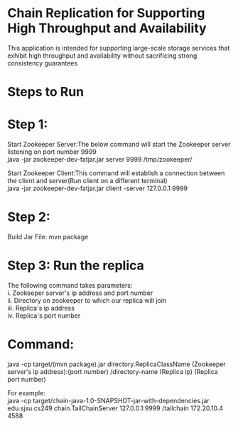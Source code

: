 # Chain Replication for Supporting High Throughput and Availability
This application is intended for supporting large-scale storage services that exhibit high throughput and availability without sacrificing strong consistency guarantees


# Steps to Run
# Step 1: 
Start Zookeeper Server:The below command will start the Zookeeper server listening on port number 9999\
java -jar zookeeper-dev-fatjar.jar server 9999 /tmp/zookeeper/

Start Zookeeper Client:This command will establish a connection between the client and server(Run client on a different terminal)\
java -jar zookeeper-dev-fatjar.jar client -server 127.0.0.1:9999



# Step 2: 
Build Jar File: mvn package



# Step 3: Run the replica
The following command takes parameters:\
i. Zookeeper server's ip address and port number\
ii. Directory on zookeeper to which our replica will join\
iii. Replica's ip address\
iv. Replica's port number

# Command:
java -cp    target/(mvn package).jar    directory.ReplicaClassName    (Zookeeper server's ip address):(port number)   /directory-name   (Replica ip)    (Replica port number)  

For example:\
java -cp    target/chain-java-1.0-SNAPSHOT-jar-with-dependencies.jar    edu.sjsu.cs249.chain.TailChainServer    127.0.0.1:9999  /tailchain    172.20.10.4 4588
